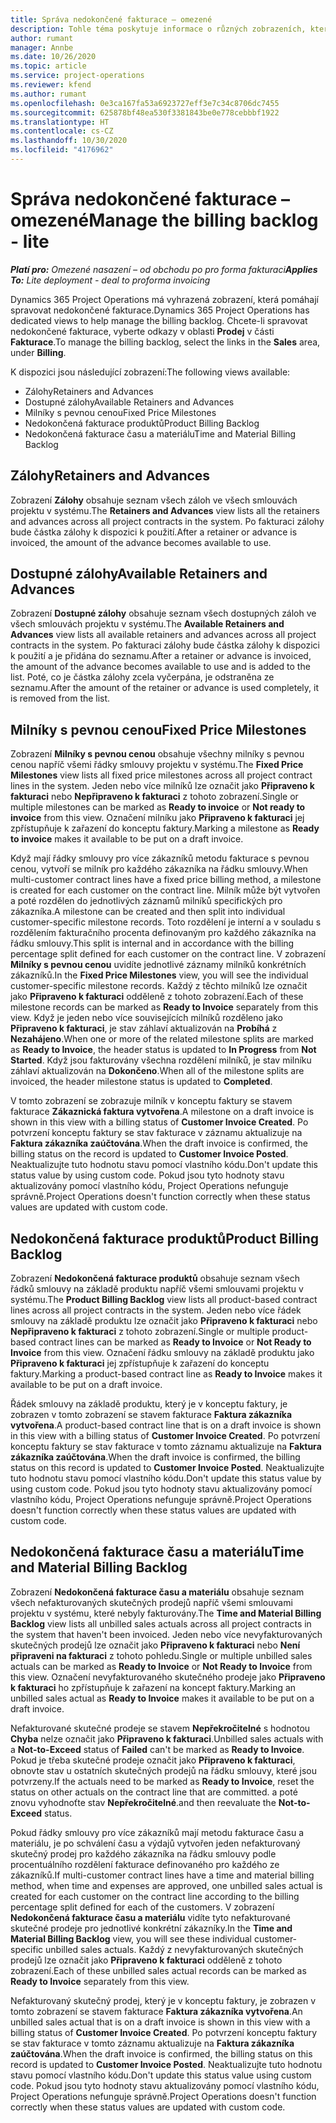 ```yaml
---
title: Správa nedokončené fakturace – omezené
description: Tohle téma poskytuje informace o různých zobrazeních, která jsou k dispozici při správě nedokončené fakturace.
author: rumant
manager: Annbe
ms.date: 10/26/2020
ms.topic: article
ms.service: project-operations
ms.reviewer: kfend
ms.author: rumant
ms.openlocfilehash: 0e3ca167fa53a6923727eff3e7c34c8706dc7455
ms.sourcegitcommit: 625878bf48ea530f3381843be0e778cebbbf1922
ms.translationtype: HT
ms.contentlocale: cs-CZ
ms.lasthandoff: 10/30/2020
ms.locfileid: "4176962"
---
```

# <a name="manage-the-billing-backlog---lite"></a><span data-ttu-id="5539a-103">Správa nedokončené fakturace – omezené</span><span class="sxs-lookup"><span data-stu-id="5539a-103">Manage the billing backlog - lite</span></span>

<span data-ttu-id="5539a-104">_**Platí pro:** Omezené nasazení – od obchodu po pro forma fakturaci_</span><span class="sxs-lookup"><span data-stu-id="5539a-104">_**Applies To:** Lite deployment - deal to proforma invoicing_</span></span>

<span data-ttu-id="5539a-105">Dynamics 365 Project Operations má vyhrazená zobrazení, která pomáhají spravovat nedokončené fakturace.</span><span class="sxs-lookup"><span data-stu-id="5539a-105">Dynamics 365 Project Operations has dedicated views to help manage the billing backlog.</span></span> <span data-ttu-id="5539a-106">Chcete-li spravovat nedokončené fakturace, vyberte odkazy v oblasti **Prodej** v části **Fakturace**.</span><span class="sxs-lookup"><span data-stu-id="5539a-106">To manage the billing backlog, select the links in the **Sales** area, under **Billing**.</span></span> 

<span data-ttu-id="5539a-107">K dispozici jsou následující zobrazení:</span><span class="sxs-lookup"><span data-stu-id="5539a-107">The following views available:</span></span>

- <span data-ttu-id="5539a-108">Zálohy</span><span class="sxs-lookup"><span data-stu-id="5539a-108">Retainers and Advances</span></span>
- <span data-ttu-id="5539a-109">Dostupné zálohy</span><span class="sxs-lookup"><span data-stu-id="5539a-109">Available Retainers and Advances</span></span>
- <span data-ttu-id="5539a-110">Milníky s pevnou cenou</span><span class="sxs-lookup"><span data-stu-id="5539a-110">Fixed Price Milestones</span></span>
- <span data-ttu-id="5539a-111">Nedokončená fakturace produktů</span><span class="sxs-lookup"><span data-stu-id="5539a-111">Product Billing Backlog</span></span>
- <span data-ttu-id="5539a-112">Nedokončená fakturace času a materiálu</span><span class="sxs-lookup"><span data-stu-id="5539a-112">Time and Material Billing Backlog</span></span>

## <a name="retainers-and-advances"></a><span data-ttu-id="5539a-113">Zálohy</span><span class="sxs-lookup"><span data-stu-id="5539a-113">Retainers and Advances</span></span>

<span data-ttu-id="5539a-114">Zobrazení **Zálohy** obsahuje seznam všech záloh ve všech smlouvách projektu v systému.</span><span class="sxs-lookup"><span data-stu-id="5539a-114">The **Retainers and Advances** view lists all the retainers and advances across all project contracts in the system.</span></span> <span data-ttu-id="5539a-115">Po fakturaci zálohy bude částka zálohy k dispozici k použití.</span><span class="sxs-lookup"><span data-stu-id="5539a-115">After a retainer or advance is invoiced, the amount of the advance becomes available to use.</span></span>

## <a name="available-retainers-and-advances"></a><span data-ttu-id="5539a-116">Dostupné zálohy</span><span class="sxs-lookup"><span data-stu-id="5539a-116">Available Retainers and Advances</span></span>

<span data-ttu-id="5539a-117">Zobrazení **Dostupné zálohy** obsahuje seznam všech dostupných záloh ve všech smlouvách projektu v systému.</span><span class="sxs-lookup"><span data-stu-id="5539a-117">The **Available Retainers and Advances** view lists all available retainers and advances across all project contracts in the system.</span></span> <span data-ttu-id="5539a-118">Po fakturaci zálohy bude částka zálohy k dispozici k použití a je přidána do seznamu.</span><span class="sxs-lookup"><span data-stu-id="5539a-118">After a retainer or advance is invoiced, the amount of the advance becomes available to use and is added to the list.</span></span> <span data-ttu-id="5539a-119">Poté, co je částka zálohy zcela vyčerpána, je odstraněna ze seznamu.</span><span class="sxs-lookup"><span data-stu-id="5539a-119">After the amount of the retainer or advance is used completely, it is removed from the list.</span></span>

## <a name="fixed-price-milestones"></a><span data-ttu-id="5539a-120">Milníky s pevnou cenou</span><span class="sxs-lookup"><span data-stu-id="5539a-120">Fixed Price Milestones</span></span>

<span data-ttu-id="5539a-121">Zobrazení **Milníky s pevnou cenou** obsahuje všechny milníky s pevnou cenou napříč všemi řádky smlouvy projektu v systému.</span><span class="sxs-lookup"><span data-stu-id="5539a-121">The **Fixed Price Milestones** view lists all fixed price milestones across all project contract lines in the system.</span></span> <span data-ttu-id="5539a-122">Jeden nebo více milníků lze označit jako **Připraveno k fakturaci** nebo **Nepřipraveno k fakturaci** z tohoto zobrazení.</span><span class="sxs-lookup"><span data-stu-id="5539a-122">Single or multiple milestones can be marked as **Ready to invoice** or **Not ready to invoice** from this view.</span></span> <span data-ttu-id="5539a-123">Označení milníku jako **Připraveno k fakturaci** jej zpřístupňuje k zařazení do konceptu faktury.</span><span class="sxs-lookup"><span data-stu-id="5539a-123">Marking a milestone as **Ready to invoice** makes it available to be put on a draft invoice.</span></span>

<span data-ttu-id="5539a-124">Když mají řádky smlouvy pro více zákazníků metodu fakturace s pevnou cenou, vytvoří se milník pro každého zákazníka na řádku smlouvy.</span><span class="sxs-lookup"><span data-stu-id="5539a-124">When multi-customer contract lines have a fixed price billing method, a milestone is created for each customer on the contract line.</span></span> <span data-ttu-id="5539a-125">Milník může být vytvořen a poté rozdělen do jednotlivých záznamů milníků specifických pro zákazníka.</span><span class="sxs-lookup"><span data-stu-id="5539a-125">A milestone can be created and then split into individual customer-specific milestone records.</span></span> <span data-ttu-id="5539a-126">Toto rozdělení je interní a v souladu s rozdělením fakturačního procenta definovaným pro každého zákazníka na řádku smlouvy.</span><span class="sxs-lookup"><span data-stu-id="5539a-126">This split is internal and in accordance with the billing percentage split defined for each customer on the contract line.</span></span> <span data-ttu-id="5539a-127">V zobrazení **Milníky s pevnou cenou** uvidíte jednotlivé záznamy milníků konkrétních zákazníků.</span><span class="sxs-lookup"><span data-stu-id="5539a-127">In the **Fixed Price Milestones** view, you will see the individual customer-specific milestone records.</span></span> <span data-ttu-id="5539a-128">Každý z těchto milníků lze označit jako **Připraveno k fakturaci** odděleně z tohoto zobrazení.</span><span class="sxs-lookup"><span data-stu-id="5539a-128">Each of these milestone records can be marked as **Ready to Invoice** separately from this view.</span></span> <span data-ttu-id="5539a-129">Když je jeden nebo více souvisejících milníků rozděleno jako **Připraveno k fakturaci**, je stav záhlaví aktualizován na **Probíhá** z **Nezahájeno**.</span><span class="sxs-lookup"><span data-stu-id="5539a-129">When one or more of the related milestone splits are marked as **Ready to Invoice**, the header status is updated to **In Progress** from **Not Started**.</span></span> <span data-ttu-id="5539a-130">Když jsou fakturovány všechna rozdělení milníků, je stav milníku záhlaví aktualizován na **Dokončeno**.</span><span class="sxs-lookup"><span data-stu-id="5539a-130">When all of the milestone splits are invoiced, the header milestone status is updated to **Completed**.</span></span>

<span data-ttu-id="5539a-131">V tomto zobrazení se zobrazuje milník v konceptu faktury se stavem fakturace **Zákaznická faktura vytvořena**.</span><span class="sxs-lookup"><span data-stu-id="5539a-131">A milestone on a draft invoice is shown in this view with a billing status of **Customer Invoice Created**.</span></span> <span data-ttu-id="5539a-132">Po potvrzení konceptu faktury se stav fakturace v záznamu aktualizuje na **Faktura zákazníka zaúčtována**.</span><span class="sxs-lookup"><span data-stu-id="5539a-132">When the draft invoice is confirmed, the billing status on the record is updated to **Customer Invoice Posted**.</span></span> <span data-ttu-id="5539a-133">Neaktualizujte tuto hodnotu stavu pomocí vlastního kódu.</span><span class="sxs-lookup"><span data-stu-id="5539a-133">Don't update this status value by using custom code.</span></span> <span data-ttu-id="5539a-134">Pokud jsou tyto hodnoty stavu aktualizovány pomocí vlastního kódu, Project Operations nefunguje správně.</span><span class="sxs-lookup"><span data-stu-id="5539a-134">Project Operations doesn't function correctly when these status values are updated with custom code.</span></span>

## <a name="product-billing-backlog"></a><span data-ttu-id="5539a-135">Nedokončená fakturace produktů</span><span class="sxs-lookup"><span data-stu-id="5539a-135">Product Billing Backlog</span></span>

<span data-ttu-id="5539a-136">Zobrazení **Nedokončená fakturace produktů** obsahuje seznam všech řádků smlouvy na základě produktu napříč všemi smlouvami projektu v systému.</span><span class="sxs-lookup"><span data-stu-id="5539a-136">The **Product Billing Backlog** view lists all product-based contract lines across all project contracts in the system.</span></span> <span data-ttu-id="5539a-137">Jeden nebo více řádek smlouvy na základě produktu lze označit jako **Připraveno k fakturaci** nebo **Nepřipraveno k fakturaci** z tohoto zobrazení.</span><span class="sxs-lookup"><span data-stu-id="5539a-137">Single or multiple product-based contract lines can be marked as **Ready to Invoice** or **Not Ready to Invoice** from this view.</span></span> <span data-ttu-id="5539a-138">Označení řádku smlouvy na základě produktu jako **Připraveno k fakturaci** jej zpřístupňuje k zařazení do konceptu faktury.</span><span class="sxs-lookup"><span data-stu-id="5539a-138">Marking a product-based contract line as **Ready to Invoice** makes it available to be put on a draft invoice.</span></span>

<span data-ttu-id="5539a-139">Řádek smlouvy na základě produktu, který je v konceptu faktury, je zobrazen v tomto zobrazení se stavem fakturace **Faktura zákazníka vytvořena**.</span><span class="sxs-lookup"><span data-stu-id="5539a-139">A product-based contract line that is on a draft invoice is shown in this view with a billing status of **Customer Invoice Created**.</span></span> <span data-ttu-id="5539a-140">Po potvrzení konceptu faktury se stav fakturace v tomto záznamu aktualizuje na **Faktura zákazníka zaúčtována**.</span><span class="sxs-lookup"><span data-stu-id="5539a-140">When the draft invoice is confirmed, the billing status on this record is updated to **Customer Invoice Posted**.</span></span> <span data-ttu-id="5539a-141">Neaktualizujte tuto hodnotu stavu pomocí vlastního kódu.</span><span class="sxs-lookup"><span data-stu-id="5539a-141">Don't update this status value by using custom code.</span></span> <span data-ttu-id="5539a-142">Pokud jsou tyto hodnoty stavu aktualizovány pomocí vlastního kódu, Project Operations nefunguje správně.</span><span class="sxs-lookup"><span data-stu-id="5539a-142">Project Operations doesn't function correctly when these status values are updated with custom code.</span></span>

## <a name="time-and-material-billing-backlog"></a><span data-ttu-id="5539a-143">Nedokončená fakturace času a materiálu</span><span class="sxs-lookup"><span data-stu-id="5539a-143">Time and Material Billing Backlog</span></span>

<span data-ttu-id="5539a-144">Zobrazení **Nedokončená fakturace času a materiálu** obsahuje seznam všech nefakturovaných skutečných prodejů napříč všemi smlouvami projektu v systému, které nebyly fakturovány.</span><span class="sxs-lookup"><span data-stu-id="5539a-144">The **Time and Material Billing Backlog** view lists all unbilled sales actuals across all project contracts in the system that haven't been invoiced.</span></span> <span data-ttu-id="5539a-145">Jeden nebo více nevyfakturovaných skutečných prodejů lze označit jako **Připraveno k fakturaci** nebo **Není připraveni na fakturaci** z tohoto pohledu.</span><span class="sxs-lookup"><span data-stu-id="5539a-145">Single or multiple unbilled sales actuals can be marked as **Ready to Invoice** or **Not Ready to Invoice** from this view.</span></span> <span data-ttu-id="5539a-146">Označení nevyfakturovaného skutečného prodeje jako **Připraveno k fakturaci** ho zpřístupňuje k zařazení na koncept faktury.</span><span class="sxs-lookup"><span data-stu-id="5539a-146">Marking an unbilled sales actual as **Ready to Invoice** makes it available to be put on a draft invoice.</span></span>

<span data-ttu-id="5539a-147">Nefakturované skutečné prodeje se stavem **Nepřekročitelné** s hodnotou **Chyba** nelze označit jako **Připraveno k fakturaci**.</span><span class="sxs-lookup"><span data-stu-id="5539a-147">Unbilled sales actuals with a **Not-to-Exceed** status of **Failed** can't be marked as **Ready to Invoice**.</span></span> <span data-ttu-id="5539a-148">Pokud je třeba skutečné prodeje označit jako **Připraveno k fakturaci**, obnovte stav u ostatních skutečných prodejů na řádku smlouvy, které jsou potvrzeny.</span><span class="sxs-lookup"><span data-stu-id="5539a-148">If the actuals need to be marked as **Ready to Invoice**, reset the status on other actuals on the contract line that are committed.</span></span> <span data-ttu-id="5539a-149">a poté znovu vyhodnoťte stav **Nepřekročitelné**.</span><span class="sxs-lookup"><span data-stu-id="5539a-149">and then reevaluate the **Not-to-Exceed** status.</span></span>

<span data-ttu-id="5539a-150">Pokud řádky smlouvy pro více zákazníků mají metodu fakturace času a materiálu, je po schválení času a výdajů vytvořen jeden nefakturovaný skutečný prodej pro každého zákazníka na řádku smlouvy podle procentuálního rozdělení fakturace definovaného pro každého ze zákazníků.</span><span class="sxs-lookup"><span data-stu-id="5539a-150">If multi-customer contract lines have a time and material billing method, when time and expenses are approved, one unbilled sales actual is created for each customer on the contract line according to the billing percentage split defined for each of the customers.</span></span> <span data-ttu-id="5539a-151">V zobrazení **Nedokončená fakturace času a materiálu** vidíte tyto nefakturované skutečné prodeje pro jednotlivé konkrétní zákazníky.</span><span class="sxs-lookup"><span data-stu-id="5539a-151">In the **Time and Material Billing Backlog** view, you will see these individual customer-specific unbilled sales actuals.</span></span> <span data-ttu-id="5539a-152">Každý z nevyfakturovaných skutečných prodejů lze označit jako **Připraveno k fakturaci** odděleně z tohoto zobrazení.</span><span class="sxs-lookup"><span data-stu-id="5539a-152">Each of these unbilled sales actual records can be marked as **Ready to Invoice** separately from this view.</span></span>

<span data-ttu-id="5539a-153">Nefakturovaný skutečný prodej, který je v konceptu faktury, je zobrazen v tomto zobrazení se stavem fakturace **Faktura zákazníka vytvořena**.</span><span class="sxs-lookup"><span data-stu-id="5539a-153">An unbilled sales actual that is on a draft invoice is shown in this view with a billing status of **Customer Invoice Created**.</span></span> <span data-ttu-id="5539a-154">Po potvrzení konceptu faktury se stav fakturace v tomto záznamu aktualizuje na **Faktura zákazníka zaúčtována**.</span><span class="sxs-lookup"><span data-stu-id="5539a-154">When the draft invoice is confirmed, the billing status on this record is updated to **Customer Invoice Posted**.</span></span> <span data-ttu-id="5539a-155">Neaktualizujte tuto hodnotu stavu pomocí vlastního kódu.</span><span class="sxs-lookup"><span data-stu-id="5539a-155">Don't update this status value using custom code.</span></span> <span data-ttu-id="5539a-156">Pokud jsou tyto hodnoty stavu aktualizovány pomocí vlastního kódu, Project Operations nefunguje správně.</span><span class="sxs-lookup"><span data-stu-id="5539a-156">Project Operations doesn't function correctly when these status values are updated with custom code.</span></span>
